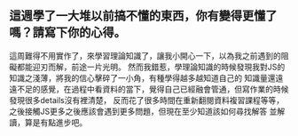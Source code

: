 ## 這週學了一大堆以前搞不懂的東西，你有變得更懂了嗎？請寫下你的心得。

這周難得不用實作了，來學習理論知識了，讓我小開心一下，以為我之前遇到的阻礙都能迎刃而解，前途一片光明。
然而我錯惹，學理論知識的時候發現我對JS的知識之淺薄，將我的信心擊碎了一小角，有種學得越多越知道自己的
知識量還遠遠不足的感覺，在過程中看資料的當下，覺得自己已經融會管通，但寫作業的時候發現很多details沒有裡清楚，
反而花了很多時間在重新翻閱資料複習課程等等，之後接觸JS更多之後應該會遇到更多問題，但現在至少知道該如何尋找解答
並解讀，算是有點進步吧。
